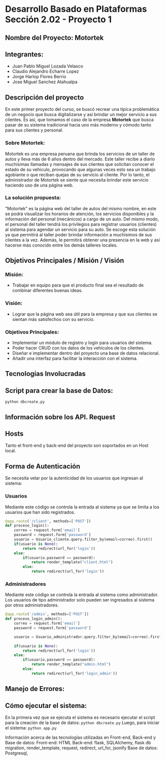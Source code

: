 # Desarrollo Basado en Plataformas Sección 2.02 - Proyecto 1
## Nombre del Proyecto: Motortek

## Integrantes: 
- Juan Pablo Miguel Lozada Velasco
- Claudio Alejandro Echarre Lopez
- Jorge Harlop Flores Berrio
- Jose Miguel Sanchez Atahualpa

## Descripción del proyecto
En este primer proyecto del curso, se buscó recrear una típica problemática de un negocio que busca digitalizarse y así brindar un mejor servicio a sus clientes. Es así, que tomamos el caso de la empresa **Motortek** que busca pasar de su sistema tradicional hacia uno más moderno y cómodo tanto para sus clientes y personal.
### Sobre Motortek:
Motortek es una empresa peruana que brinda los servicios de un taller de autos y lleva más de 6 años dentro del mercado. Este taller recibe a diario muchísimas llamadas y mensajes de sus clientes que solicitan conocer el estado de su vehiculo, provocando que algunas veces esto sea un trabajo agobiante o que reciban quejas de su servicio al cliente. Por lo tanto, el administrador de Motortek se siente que necesita brindar este servicio haciendo uso de una página web.
### La solución propuesta:
"Motortek" es la página web del taller de autos del mismo nombre, en este se podrá visualizar los horarios de atención, los servicios disponibles y la información del personal (mecánicos) a cargo de un auto. Del mismo modo, el personal del taller tendrá los privilegios para registrar usuarios (clientes) al sistema para agendar un servicio para su auto. 
Se escoge esta solución ya que permitirá al taller poder brindar información a muchísimos de sus clientes a la vez. Además, le permitirá obtener una presencia en la web y así hacerse más conocido entre los demás talleres locales.

## Objetivos Principales / Misión / Visión
### Misión:
- Trabajar en equipo para que el producto final sea el resultado de combinar diferentes buenas ideas.
### Visión:
- Lograr que la página web sea útil para la empresa y que sus clientes se sientan más satisfechos con su servicio.
### Objetivos Principales:
- Implementar un módulo de registro y login para usuarios del sistema.
- Poder hacer CRUD con los datos de los vehículos de los clientes.
- Diseñar e implementar dentro del proyecto una base de datos relacional.
- Añadir una interfaz para facilitar la interacción con el sistema.

## Tecnologías Involucradas 


## Script para crear la base de Datos:
`python dbcreate.py`

## Información sobre los API. Request

## Hosts
Tanto el front-end y back-end del proyecto son soportados en un Host local.

## Forma de Autenticación
Se necesita velar por la autenticidad de los usuarios que ingresan al sistema:
### Usuarios
Mediante este código se controla la entrada al sistema ya que se limita a los usuarios que han sido registrados.

```python 
@app.route('/client', methods=['POST'])
def proceso_login():
    correo = request.form['email']
    password = request.form['password']
    usuario = Usuario_cliente.query.filter_by(email=correo).first() 
    if(usuario is None):
        return redirect(url_for('login'))
    else:
        if(usuario.password == password):
            return render_template("client.html")
        else:
            return redirect(url_for('login'))          
```
### Administradores
Mediante este código se controla la entrada al sistema como administrador. Los usuarios de tipo administrador solo pueden ser ingresados al sistema por otros administradores.

```python 
@app.route('/admin', methods=['POST'])
def proceso_login_admin():
    correo = request.form['email']
    password = request.form['password']

    usuario = Usuario_administrador.query.filter_by(email=correo).first()
    
    if(usuario is None):
        return redirect(url_for('login'))
    else:
        if(usuario.password == password):
            return render_template("admin.html")
        else:
            return redirect(url_for('login_admin'))          
```
## Manejo de Errores:


## Cómo ejecutar el sistema:
En la primera vez que se ejecuta el sistema es necesario ejecutar el script para la creación de la base de datos: `python dbcreate.py`
Luego, para iniciar el sistema: `python app.py`



Información acerca de las tecnologías utilizadas en Front-end, Back-end y Base de datos:
Front-end: HTML
Back-end: flask, SQLAlchemy, flask db migration, render_template, request, redirect, url_for, jsonify
Base de datos: Postgresql, 






